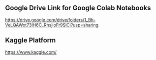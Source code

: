 ## Google Drive Link for Google Colab Notebooks

https://drive.google.com/drive/folders/1_Bh-VeLQAWot73IH6C_RhsjioFr9SiCi?usp=sharing

## Kaggle Platform

https://www.kaggle.com/
